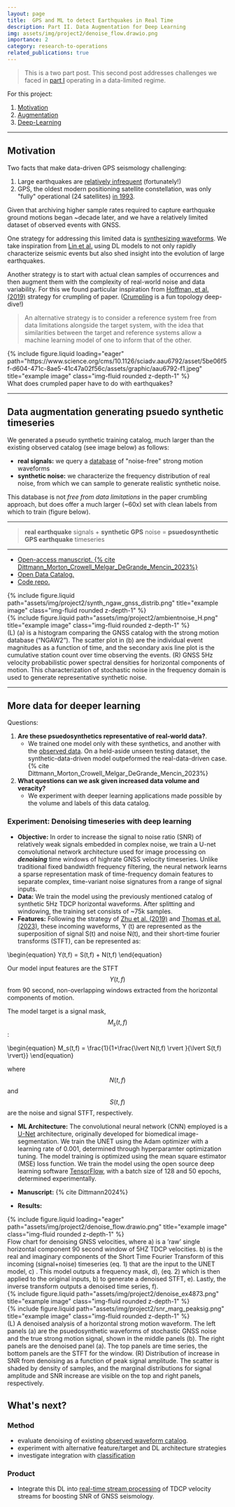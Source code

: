 ```yaml
---
layout: page
title:  GPS and ML to detect Earthquakes in Real Time
description: Part II. Data Augmentation for Deep Learning
img: assets/img/project2/denoise_flow.drawio.png
importance: 2
category: research-to-operations
related_publications: true
---
```

> This is a two part post.  This second post addresses challenges we faced in [part I](https://timdittmann.github.io/projects/gpsml1/) operating in a data-limited regime.  

For this project:
1. [Motivation](#motivation)
2. [Augmentation](#data-augmentation-generating-psuedo-synthetic-timeseries)
3. [Deep-Learning](#more-data-for-deeper-learning)

----

## Motivation
Two facts that make data-driven GPS seismology challenging:
1. Large earthquakes are [relatively infrequent](https://www.iris.edu/hq/inclass/fact-sheet/how_often_do_earthquakes_occur) (fortunately!)
2. GPS, the oldest modern positioning satellite constellation, was only "fully" operational (24 satellites) [in 1993](https://www.nasa.gov/general/global-positioning-system-history/).

Given that archiving higher sample rates required to capture earthquake ground motions began ~decade later, and we have a relatively limited dataset of observed events with GNSS.

One strategy for addressing this limited data is [synthesizing waveforms](https://agupubs.onlinelibrary.wiley.com/doi/full/10.1002/2016JB013314).  We take inspiration from [Lin et al.](https://doi.org/10.1029/2021JB022703) using DL models to not only rapidly characterize seismic events but also shed insight into the evolution of large earthquakes.

Another strategy is to start with actual clean samples of occurrences and then augment them with the complexity of real-world noise and data variability.  For this we found particular inspiration from [Hoffman, et al. (2019)](https://www.science.org/doi/10.1126/sciadv.aau6792) strategy for crumpling of paper.  ([Crumpling](https://www.nytimes.com/2018/11/26/science/crumple-paper-math.html) is a fun topology deep-dive!)
>An alternative strategy is to consider a reference system free from data limitations alongside the target system, with the idea that similarities between the target and reference systems allow a machine learning model of one to inform that of the other.
 

<div class="row">
    <div class="col-sm mt-3 mt-md-0">
        {% include figure.liquid loading="eager" path="https://www.science.org/cms/10.1126/sciadv.aau6792/asset/5be06f5f-d604-471c-8ae5-41c47a02f56c/assets/graphic/aau6792-f1.jpeg" title="example image" class="img-fluid rounded z-depth-1" %}
    </div>
</div>
<div class="caption">
    What does crumpled paper have to do with earthquakes?
</div>

----

## Data augmentation generating psuedo synthetic timeseries

We generated a pseudo synthetic training catalog, much larger than the existing observed catalog (see image below) as follows:
* **real signals:** we query a [database](https://peer.berkeley.edu/research/nga-west-2) of "noise-free" strong motion waveforms
* **synthetic noise:**  we characterize the frequency distribution of real noise, from which we can sample to generate realistic synthetic noise.

This database is not *free from data limitations* in the paper crumbling approach,  but does offer a much larger (~60x) set with clean labels from which to train (figure below).

---
> **real earthquake** signals + **synthetic GPS** noise = **psuedosynthetic GPS earthquake** timeseries 

---

* [Open-access manuscript. {% cite Dittmann_Morton_Crowell_Melgar_DeGrande_Mencin_2023%}](https://seismica.library.mcgill.ca/article/view/978)
* [Open Data Catalog.](https://zenodo.org/records/7909327)
* [Code repo.](https://github.com/timdittmann/psuedosynth_gnss_velocities)

<div class="row justify-content-sm-center">
    <div class="col-sm mt-3 mt-md-0">
        {% include figure.liquid path="assets/img/project2/synth_ngaw_gnss_distrib.png" title="example image" class="img-fluid rounded z-depth-1" %}
    </div>
    <div class="col-sm mt-3 mt-md-0">
        {% include figure.liquid path="assets/img/project2/ambientnoise_H.png" title="example image" class="img-fluid rounded z-depth-1" %}
    </div>
</div>
<div class="caption">
    (L) (a) is a histogram comparing the GNSS catalog with the strong motion database (“NGAW2”). The scatter plot in (b) are the individual event magnitudes as a function of time, and the secondary axis line plot is the cumulative station count over time observing the events. 
    (R) GNSS 5Hz velocity probabilistic power spectral densities for horizontal components of motion.  This characterization of stochastic noise in the frequency domain is used to generate representative synthetic noise.
</div>

----

## More data for deeper learning
Questions:
1. **Are these psuedosynthetics representative of real-world data?**.  
    * We trained one model only with these synthetics, and another with the [observed data](https://agupubs.onlinelibrary.wiley.com/doi/full/10.1029/2022JB024854).  On a held-aside unseen testing dataset, the synthetic-data-driven model outpeformed the real-data-driven case. {% cite Dittmann_Morton_Crowell_Melgar_DeGrande_Mencin_2023%}
2. **What questions can we ask given increased data volume and veracity?**
    * We experiment with deeper learning applications made possible by the volume and labels of this data catalog.

### Experiment: Denoising timeseries with deep learning
* **Objective:**
    In order to increase the signal to noise ratio (SNR) of relatively weak signals embedded in complex noise, we train a U-net convolutional network architecture used for image processing on **_denoising_** time windows of highrate GNSS velocity timeseries. Unlike traditional fixed bandwidth frequency filtering, the neural network learns a sparse representation mask of time-frequency domain features to separate complex, time-variant noise signatures from a range of signal inputs.
* **Data:**  We train the model using the previously mentioned catalog of synthetic 5Hz TDCP horizontal waveforms.  After splitting and windowing, the training set consists of ~75k samples.
* **Features:**
Following the strategy of [Zhu et al. (2019)](https://arxiv.org/abs/1811.02695) and [Thomas et al. (2023)](https://seismica.library.mcgill.ca/article/view/240), these incoming waveforms, Y (t) are represented as the superposition of signal S(t) and noise N(t), and their short-time fourier transforms (STFT), can be represented as:

\begin{equation} Y(t,f) = S(t,f) + N(t,f) \end{equation}

Our model input features are the STFT $$Y(t,f)$$ from 90 second, non-overlapping windows extracted from the horizontal components of motion.

The model target is a signal mask, $$M_s(t,f)$$:

\begin{equation} M_s(t,f)  = \frac{1}{1+\frac{\lvert N(t,f) \rvert }{\lvert S(t,f) \rvert}} \end{equation}

where $$N(t,f)$$ and $$S(t,f)$$ are the noise and signal STFT, respectively.

* **ML Architecture:**
The convolutional neural network (CNN) employed is a [U-Net](https://arxiv.org/abs/1505.04597) architecture, originally developed for biomedical image-segmentation.  We train the UNET using the Adam optimizer with a learning rate of 0.001, determined through hyperparamter optimization tuning. The model training is optimized using the mean square estimator (MSE) loss function. We train the model using the open source deep learning software [TensorFlow](https://github.com/tensorflow/tensorflow), with a batch size of 128 and 50 epochs, determined experimentally.

* **Manuscript:** {% cite Dittmann2024%}

* **Results:**

<div class="row">
    <div class="col-sm mt-3 mt-md-0">
        {% include figure.liquid loading="eager" path="assets/img/project2/denoise_flow.drawio.png" title="example image" class="img-fluid rounded z-depth-1" %}
    </div>
</div>
<div class="caption">
    Flow chart for denoising GNSS velocities, where a) is a ’raw’ single horizontal component 90 second window of 5HZ TDCP velocities. b) is the real and imaginary components of the Short Time Fourier Transform of this incoming (signal+noise) timeseries (eq. 1) that are the input to the UNET model, c) . This model outputs a frequency mask, d), (eq. 2) which is then applied to the original inputs, b) to generate a denoised STFT, e). Lastly, the inverse transform outputs a denoised time series, f).
</div>


<div class="row justify-content-sm-center">
    <div class="col-sm-8 mt-3 mt-md-0">
        {% include figure.liquid path="assets/img/project2/denoise_ex4873.png" title="example image" class="img-fluid rounded z-depth-1" %}
    </div>
    <div class="col-sm-4 mt-3 mt-md-0">
        {% include figure.liquid path="assets/img/project2/snr_marg_peaksig.png" title="example image" class="img-fluid rounded z-depth-1" %}
    </div>
</div>

<div class="caption">
    (L) A denoised analysis of a horizontal strong motion waveform. The left panels (a) are the psuedosynthetic waveforms of stochastic GNSS noise and the true strong motion signal, shown in the middle panels (b). The right panels are the denoised panel (a). The top panels are time series, the bottom panels are the STFT for the window. 
    (R) Distribution of increase in SNR from denoising as a function of peak signal amplitude. The scatter is shaded by density of samples, and the marginal distributions for signal amplitude and SNR increase are visible on the top and right panels, respectively.
</div>

## What's next?

### Method
* evaluate denoising of existing [observed waveform catalog](https://zenodo.org/records/7909327).
* experiment with alternative feature/target and DL architecture strategies
* investigate integration with [classification](https://timdittmann.github.io/projects/gpsml1/#model-training-highlights)

### Product
* Integrate this DL into [real-time stream processing](https://timdittmann.github.io/projects/gpsml1/#real-time-inference-experiment) of TDCP velocity streams for boosting SNR of GNSS seismology.
